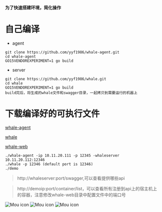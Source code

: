 #### 为了快速搭建环境，简化操作
# 自己编译
- agent
```
git clone https://github.com/yyf1986/whale-agent.git
cd whale-agent
GO15VENDOREXPERIMENT=1 go build
```
- server
```
git clone https://github.com/yyf1986/whale.git
cd whale
GO15VENDOREXPERIMENT=1 go build
build完后，将生成的whale文件和swagger目录，一起拷贝到需要运行的机器上
```
# 下载编译好的可执行文件
[whale-agent](http://yyf1986.github.io/attachment/whale-agent)

[whale](http://yyf1986.github.io/attachment/whale.tar.gz)

[whale-web](https://yyf1986.github.io/attachment/whale-web.tar.gz)
```
./whale-agent -ip 10.11.20.111 -p 12345 -whaleserver 10.11.20.112:12346
./whale -p 12346 (default port is 12346)
./demo
```
> http://whaleserver:port/swagger,可以查看提供哪些api

> http://demoip:port/container/list，可以查看所有注册到api上的宿主机上的容器，注意修改whale-web目录中配置文件中的端口号

![Mou icon](http://yyf1986.github.io/img/container_list.png)
![Mou icon](http://yyf1986.github.io/img/container_create.png)
![Mou icon](http://yyf1986.github.io/img/container_list2.png)

